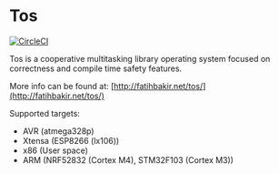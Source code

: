 # Tos
[![CircleCI](https://circleci.com/gh/FatihBAKIR/tos.svg?style=svg&circle-token=acae0aae6ddbc486e9644319894828f403ae9e9f)](https://circleci.com/gh/FatihBAKIR/tos)

Tos is a cooperative multitasking library operating system focused on correctness and compile time safety features.

More info can be found at: [http://fatihbakir.net/tos/](http://fatihbakir.net/tos/)

Supported targets:
+ AVR (atmega328p)
+ Xtensa (ESP8266 (lx106))
+ x86 (User space)
+ ARM (NRF52832 (Cortex M4), STM32F103 (Cortex M3))

